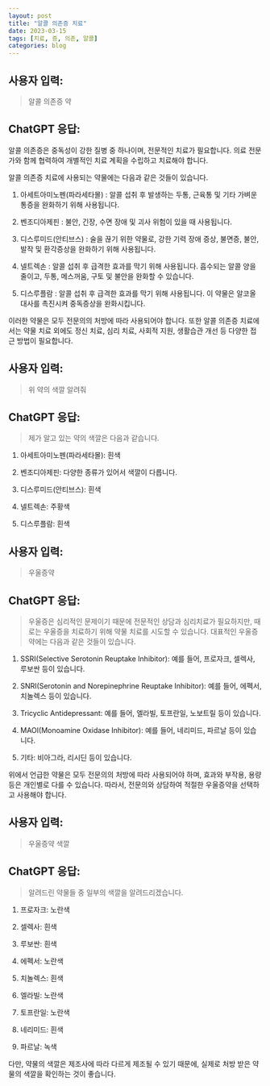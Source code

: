 ```yaml
---
layout: post
title: "알콜 의존증 치료"
date: 2023-03-15
tags: [치료, 증, 의존, 알콜]
categories: blog
---
```


## 사용자 입력:
> 알콜 의존증 약

## ChatGPT 응답:
> 

알콜 의존증은 중독성이 강한 질병 중 하나이며, 전문적인 치료가 필요합니다. 의료 전문가와 함께 협력하여 개별적인 치료 계획을 수립하고 치료해야 합니다. 

알콜 의존증 치료에 사용되는 약물에는 다음과 같은 것들이 있습니다.

1. 아세트아미노펜(파라세타몰) : 알콜 섭취 후 발생하는 두통, 근육통 및 기타 가벼운 통증을 완화하기 위해 사용됩니다.

2. 벤조디아제핀 : 불안, 긴장, 수면 장애 및 괴사 위험이 있을 때 사용됩니다.

3. 디스루미드(안티브스) : 술을 끊기 위한 약물로, 강한 기력 장애 증상, 불면증, 불안, 발작 및 환각증상을 완화하기 위해 사용됩니다.

4. 넬트렉손 : 알콜 섭취 후 급격한 효과를 막기 위해 사용됩니다. 흡수되는 알콜 양을 줄이고, 두통, 메스꺼움, 구토 및 불안을 완화할 수 있습니다.

5. 디스루플람 : 알콜 섭취 후 급격한 효과를 막기 위해 사용됩니다. 이 약물은 알코올 대사를 촉진시켜 중독증상을 완화시킵니다.

이러한 약물은 모두 전문의의 처방에 따라 사용되어야 합니다. 또한 알콜 의존증 치료에서는 약물 치료 외에도 정신 치료, 심리 치료, 사회적 지원, 생활습관 개선 등 다양한 접근 방법이 필요합니다.

## 사용자 입력:
> 위 약의 색깔 알려줘

## ChatGPT 응답:
> 제가 알고 있는 약의 색깔은 다음과 같습니다.

1. 아세트아미노펜(파라세타몰): 흰색

2. 벤조디아제핀: 다양한 종류가 있어서 색깔이 다릅니다.

3. 디스루미드(안티브스): 흰색

4. 넬트렉손: 주황색

5. 디스루플람: 흰색

## 사용자 입력:
> 우울증약

## ChatGPT 응답:
> 우울증은 심리적인 문제이기 때문에 전문적인 상담과 심리치료가 필요하지만, 때로는 우울증을 치료하기 위해 약물 치료를 시도할 수 있습니다. 대표적인 우울증약에는 다음과 같은 것들이 있습니다.

1. SSRI(Selective Serotonin Reuptake Inhibitor): 예를 들어, 프로자크, 셀렉사, 루보싼 등이 있습니다.

2. SNRI(Serotonin and Norepinephrine Reuptake Inhibitor): 예를 들어, 에펙서, 치놀렉스 등이 있습니다.

3. Tricyclic Antidepressant: 예를 들어, 엘라빌, 토프란일, 노보트릴 등이 있습니다.

4. MAOI(Monoamine Oxidase Inhibitor): 예를 들어, 네리미드, 파르날 등이 있습니다.

5. 기타: 비아그라, 리시딘 등이 있습니다.

위에서 언급한 약물은 모두 전문의의 처방에 따라 사용되어야 하며, 효과와 부작용, 용량 등은 개인별로 다를 수 있습니다. 따라서, 전문의와 상담하여 적절한 우울증약을 선택하고 사용해야 합니다.

## 사용자 입력:
> 우울증약 색깔

## ChatGPT 응답:
> 알려드린 약물들 중 일부의 색깔을 알려드리겠습니다.

1. 프로자크: 노란색

2. 셀렉사: 흰색

3. 루보싼: 흰색

4. 에펙서: 노란색

5. 치놀렉스: 흰색

6. 엘라빌: 노란색

7. 토프란일: 노란색

8. 네리미드: 흰색

9. 파르날: 녹색

다만, 약물의 색깔은 제조사에 따라 다르게 제조될 수 있기 때문에, 실제로 처방 받은 약물의 색깔을 확인하는 것이 좋습니다.

